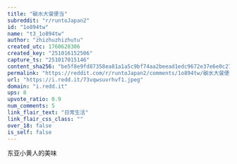```yaml
---
title: "碳水大餐便当"
subreddit: "r/runtoJapan2"
id: "1o894tw"
name: "t3_1o894tw"
author: "zhizhuzhizhutu"
created_utc: 1760628306
created_key: "251016152506"
capture_ts: "251017015146"
content_sha256: "be5f8e9fd87358ea81a1a5c9bf74aa2beead1edc9672e37e6e0c277bcf94e2e3"
permalink: "https://reddit.com/r/runtoJapan2/comments/1o894tw/碳水大餐便当/"
url: "https://i.redd.it/73vqwsuvrhvf1.jpeg"
domain: "i.redd.it"
ups: 8
upvote_ratio: 0.9
num_comments: 5
link_flair_text: "日常生活"
link_flair_css_class: ""
over_18: false
is_self: false
---
```


东亚小黄人的美味

